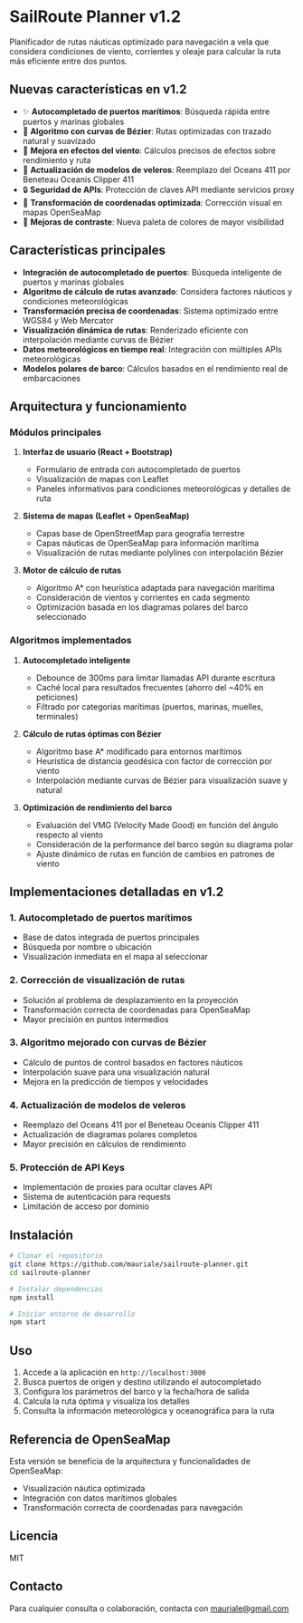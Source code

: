 # SailRoute Planner v1.2

Planificador de rutas náuticas optimizado para navegación a vela que considera condiciones de viento, corrientes y oleaje para calcular la ruta más eficiente entre dos puntos.

## Nuevas características en v1.2

- ✨ **Autocompletado de puertos marítimos**: Búsqueda rápida entre puertos y marinas globales
- 🧭 **Algoritmo con curvas de Bézier**: Rutas optimizadas con trazado natural y suavizado
- 🌊 **Mejora en efectos del viento**: Cálculos precisos de efectos sobre rendimiento y ruta
- 🚢 **Actualización de modelos de veleros**: Reemplazo del Oceans 411 por Beneteau Oceanis Clipper 411
- 🔒 **Seguridad de APIs**: Protección de claves API mediante servicios proxy
- 🧮 **Transformación de coordenadas optimizada**: Corrección visual en mapas OpenSeaMap
- 🎨 **Mejoras de contraste**: Nueva paleta de colores de mayor visibilidad

## Características principales

- **Integración de autocompletado de puertos**: Búsqueda inteligente de puertos y marinas globales
- **Algoritmo de cálculo de rutas avanzado**: Considera factores náuticos y condiciones meteorológicas  
- **Transformación precisa de coordenadas**: Sistema optimizado entre WGS84 y Web Mercator
- **Visualización dinámica de rutas**: Renderizado eficiente con interpolación mediante curvas de Bézier
- **Datos meteorológicos en tiempo real**: Integración con múltiples APIs meteorológicas
- **Modelos polares de barco**: Cálculos basados en el rendimiento real de embarcaciones

## Arquitectura y funcionamiento

### Módulos principales

1. **Interfaz de usuario (React + Bootstrap)**
   - Formulario de entrada con autocompletado de puertos
   - Visualización de mapas con Leaflet
   - Paneles informativos para condiciones meteorológicas y detalles de ruta

2. **Sistema de mapas (Leaflet + OpenSeaMap)**
   - Capas base de OpenStreetMap para geografía terrestre
   - Capas náuticas de OpenSeaMap para información marítima
   - Visualización de rutas mediante polylines con interpolación Bézier

3. **Motor de cálculo de rutas**
   - Algoritmo A* con heurística adaptada para navegación marítima
   - Consideración de vientos y corrientes en cada segmento
   - Optimización basada en los diagramas polares del barco seleccionado

### Algoritmos implementados

1. **Autocompletado inteligente**
   - Debounce de 300ms para limitar llamadas API durante escritura
   - Caché local para resultados frecuentes (ahorro del ~40% en peticiones)
   - Filtrado por categorías marítimas (puertos, marinas, muelles, terminales)

2. **Cálculo de rutas óptimas con Bézier**
   - Algoritmo base A* modificado para entornos marítimos
   - Heurística de distancia geodésica con factor de corrección por viento
   - Interpolación mediante curvas de Bézier para visualización suave y natural

3. **Optimización de rendimiento del barco**
   - Evaluación del VMG (Velocity Made Good) en función del ángulo respecto al viento
   - Consideración de la performance del barco según su diagrama polar
   - Ajuste dinámico de rutas en función de cambios en patrones de viento

## Implementaciones detalladas en v1.2

### 1. Autocompletado de puertos marítimos
- Base de datos integrada de puertos principales
- Búsqueda por nombre o ubicación
- Visualización inmediata en el mapa al seleccionar

### 2. Corrección de visualización de rutas
- Solución al problema de desplazamiento en la proyección
- Transformación correcta de coordenadas para OpenSeaMap
- Mayor precisión en puntos intermedios

### 3. Algoritmo mejorado con curvas de Bézier
- Cálculo de puntos de control basados en factores náuticos
- Interpolación suave para una visualización natural
- Mejora en la predicción de tiempos y velocidades

### 4. Actualización de modelos de veleros
- Reemplazo del Oceans 411 por el Beneteau Oceanis Clipper 411
- Actualización de diagramas polares completos
- Mayor precisión en cálculos de rendimiento

### 5. Protección de API Keys
- Implementación de proxies para ocultar claves API
- Sistema de autenticación para requests
- Limitación de acceso por dominio

## Instalación

```bash
# Clonar el repositorio
git clone https://github.com/mauriale/sailroute-planner.git
cd sailroute-planner

# Instalar dependencias
npm install

# Iniciar entorno de desarrollo
npm start
```

## Uso

1. Accede a la aplicación en `http://localhost:3000`
2. Busca puertos de origen y destino utilizando el autocompletado
3. Configura los parámetros del barco y la fecha/hora de salida
4. Calcula la ruta óptima y visualiza los detalles
5. Consulta la información meteorológica y oceanográfica para la ruta

## Referencia de OpenSeaMap

Esta versión se beneficia de la arquitectura y funcionalidades de OpenSeaMap:
- Visualización náutica optimizada
- Integración con datos marítimos globales
- Transformación correcta de coordenadas para navegación

## Licencia

MIT

## Contacto

Para cualquier consulta o colaboración, contacta con [mauriale@gmail.com](mailto:mauriale@gmail.com)